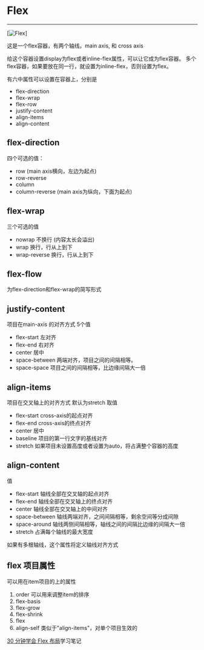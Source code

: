 # Flex

---

[![Flex](https://pic4.zhimg.com/80/v2-54a0fc96ef4f455aefb8ee4bc133291b_720w.jpg)]

这是一个flex容器，有两个轴线。main axis, 和 cross axis

给这个容器设置display为flex或者inline-flex属性，可以让它成为flex容器。
多个flex容器，如果要放在同一行，就设置为inline-flex，否则设置为flex。

有六中属性可以设置在容器上，分别是

* flex-direction
* flex-wrap
* flex-row
* justify-content
* align-items
* align-content

## flex-direction

四个可选的值：

* row (main axis横向，左边为起点)
* row-reverse 
* column
* column-reverse (main axis为纵向，下面为起点)

## flex-wrap

三个可选的值

* nowrap 不换行   (内容太长会溢出)
* wrap 换行，行从上到下
* wrap-reverse 换行，行从上到下

## flex-flow

为flex-direction和flex-wrap的简写形式

## justify-content

项目在main-axis 的对齐方式
5个值

* flex-start 左对齐
* flex-end 右对齐
* center 居中
* space-between 两端对齐，项目之间的间隔相等。
* space-space  项目之间的间隔相等，比边缘间隔大一倍

## align-items

项目在交叉轴上的对齐方式
默认为stretch
取值

* flex-start cross-axis的起点对齐
* flex-end cross-axis的终点对齐
* center 居中
* baseline 项目的第一行文字的基线对齐
* stretch 如果项目未设置高度或者设置为auto，将占满整个容器的高度

## align-content

值

* flex-start 轴线全部在交叉轴的起点对齐
* flex-end 轴线全部在交叉轴上的终点对齐
* center 轴线全部在交叉轴上的中间对齐
* space-between 轴线两端对齐，之间间隔相等，剩余空间等分成间隙
* space-around 轴线两侧间隔相等，轴线之间的间隔比边缘的间隔大一倍
* stretch 占满每个轴线的最大宽度

如果有多根轴线，这个属性将定义轴线对齐方式


## flex 项目属性

可以用在item项目的上的属性

1. order  可以用来调整item的排序
2. flex-basis 
3. flex-grow
4. flex-shrink
5. flex
6. align-self 类似于"align-items"，对单个项目生效的


[30 分钟学会 Flex 布局](https://zhuanlan.zhihu.com/p/25303493)学习笔记
